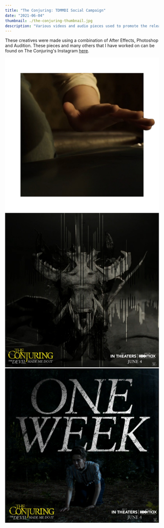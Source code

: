 ```yaml
---
title: "The Conjuring: TDMMDI Social Campaign"
date: "2021-06-04"
thumbnail: ./the-conjuring-thumbnail.jpg
description: "Various videos and audio pieces used to promote the release of The Conjuring: The Devil Made Me Do It."
---
```


These creatives were made using a combination of After Effects, Photoshop and Audition. These pieces and many others that I have worked on can be found on The Conjuring's Instagram [here](https://www.instagram.com/theconjuring/?hl=en).

<a href="https://www.instagram.com/p/CSKWjvxtZEU/" target="_blank">
         <img alt="Breakout Horror" src="./conjuring-1.jpg"/>
</a>

<a href="https://www.instagram.com/p/CP3m3RGLC16/" target="_blank">
         <img alt="Flatlining Audio Piece" src="./conjuring-2.jpg"/>
</a>

<a href="https://www.instagram.com/p/CPbNKs1lZD9/" target="_blank">
         <img alt="Countdown" src="./conjuring-3.jpg"/>
</a>